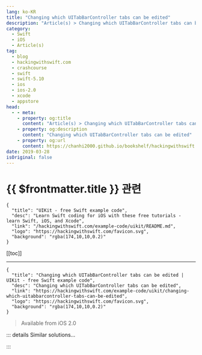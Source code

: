 ```yaml
---
lang: ko-KR
title: "Changing which UITabBarController tabs can be edited"
description: "Article(s) > Changing which UITabBarController tabs can be edited"
category:
  - Swift
  - iOS
  - Article(s)
tag: 
  - blog
  - hackingwithswift.com
  - crashcourse
  - swift
  - swift-5.10
  - ios
  - ios-2.0
  - xcode
  - appstore
head:
  - - meta:
    - property: og:title
      content: "Article(s) > Changing which UITabBarController tabs can be edited"
    - property: og:description
      content: "Changing which UITabBarController tabs can be edited"
    - property: og:url
      content: https://chanhi2000.github.io/bookshelf/hackingwithswift.com/example-code/uikit/changing-which-uitabbarcontroller-tabs-can-be-edited.html
date: 2019-03-28
isOriginal: false
---
```


# {{ $frontmatter.title }} 관련

```component VPCard
{
  "title": "UIKit - free Swift example code",
  "desc": "Learn Swift coding for iOS with these free tutorials - learn Swift, iOS, and Xcode",
  "link": "/hackingwithswift.com/example-code/uikit/README.md",
  "logo": "https://hackingwithswift.com/favicon.svg",
  "background": "rgba(174,10,10,0.2)"
}
```

[[toc]]

---

```component VPCard
{
  "title": "Changing which UITabBarController tabs can be edited | UIKit - free Swift example code",
  "desc": "Changing which UITabBarController tabs can be edited",
  "link": "https://hackingwithswift.com/example-code/uikit/changing-which-uitabbarcontroller-tabs-can-be-edited",
  "logo": "https://hackingwithswift.com/favicon.svg",
  "background": "rgba(174,10,10,0.2)"
}
```

> Available from iOS 2.0

<!-- TODO: 작성 -->

<!--
If you have a More tab in your tab bar controller, this will automatically get an Edit button so that users can drag tabs around to customize the user interface. This doesn't actually save the tab ordering for you, which means the tabs will revert on next run unless you persist the user's choices yourself, but it does do everything else for you.

By default, users can move any and all tabs, but if you want to force some tabs to be in place you should set the `customizableViewControllers` property of your tab bar controller. This should be an array of the view controllers you want to give your users access to edit, or an empty array if you want the Edit button to go away entirely.

If your tab bar controller is your window's root view controller (for example, if you started with the Xcode tab bar template project), you can allow users to customize the first three view controllers like this:

```swift
func application(_ application: UIApplication, didFinishLaunchingWithOptions launchOptions: [UIApplication.LaunchOptionsKey: Any]?) -> Bool {
    if let tabBarController = window?.rootViewController as? UITabBarController {
        let slice = tabBarController.viewControllers![0...2]
        let array = Array(slice)

        tabBarController.customizableViewControllers = array
    }

    return true
}
```

Place that into your <VPIcon icon="fa-brands fa-swift"/>`AppDelegate.swift` file in place of the existing `didFinishLaunchingWithOptions` method, and you're done.

-->

::: details Similar solutions…

<!--
/example-code/uikit/how-to-set-the-tabs-in-a-uitabbarcontroller">How to set the tabs in a UITabBarController 
/example-code/uikit/how-do-you-show-a-modal-view-controller-when-a-uitabbarcontroller-tab-is-tapped">How do you show a modal view controller when a UITabBarController tab is tapped? 
/example-code/system/how-to-run-code-when-your-app-is-terminated">How to run code when your app is terminated 
/example-code/system/how-to-detect-which-country-a-user-is-in">How to detect which country a user is in 
/quick-start/concurrency/what-is-an-actor-and-why-does-swift-have-them">What is an actor and why does Swift have them?</a>
-->

:::

